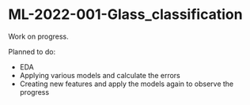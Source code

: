 # ML-2022-001-Glass_classification
Work on progress.

Planned to do:
- EDA
- Applying various models and calculate the errors
- Creating new features and apply the models again to observe the progress

